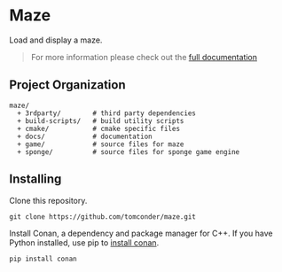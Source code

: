 # Maze

Load and display a maze.

> For more information please check out the [full documentation](https://tomconder.github.io/maze/)

## Project Organization

    maze/
      + 3rdparty/        # third party dependencies
      + build-scripts/   # build utility scripts 
      + cmake/           # cmake specific files
      + docs/            # documentation
      + game/            # source files for maze   
      + sponge/          # source files for sponge game engine
      
## Installing

Clone this repository.

```
git clone https://github.com/tomconder/maze.git
```

Install Conan, a dependency and package manager for C++. If you have Python installed, use pip
to [install conan](https://docs.conan.io/en/latest/installation.html).

```
pip install conan
```
